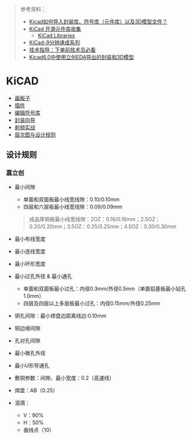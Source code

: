 > 参考资料：
>
> - [Kicad如何导入封装库、符号库（元件库）以及3D模型文件？](https://jrhar.blog.csdn.net/article/details/123115163?spm=1001.2101.3001.6650.3&utm_medium=distribute.pc_relevant.none-task-blog-2%7Edefault%7ECTRLIST%7Edefault-3-123115163-blog-89856806.pc_relevant_default&depth_1-utm_source=distribute.pc_relevant.none-task-blog-2%7Edefault%7ECTRLIST%7Edefault-3-123115163-blog-89856806.pc_relevant_default&utm_relevant_index=6)
> - [KiCad 开源元件库收集](http://bbs.eeworld.com.cn/thread-1161523-1-1.html)
>   - [KiCad Libraries](https://kicad.github.io/)
> - [KiCad-9分钟速成系列](https://www.bilibili.com/video/BV12J411z7j7?spm_id_from=333.337.search-card.all.click)
> - [技术指导：下单前技术员必看](https://www.jlc.com/portal/server_guide_112.html)
> - [Kicad6.0中使用立创EDA导出的封装和3D模型](https://zhuanlan.zhihu.com/p/576608333)

# KiCAD

- [画板子](./画板子.md)
- [插件](./插件.md)
- [编辑符号库](./编辑符号库.md)
- [封装向导](./封装向导.md)
- [射频实战](./射频实战.md)
- [层次图与设计规则](./层次图与设计规则.md)



## 设计规则

### 嘉立创

- 最小间隙

  - 单面和双面板最小线宽线隙：0.10/0.10mm 
  - 四层和六层板最小线宽线隙：0.09/0.09mm

  > 成品厚铜板最小线宽线隙：2OZ：0.16/0.16mm；2.5OZ：0.20/0.20mm；3.5OZ：0.25/0.25mm；4.5OZ：0.30/0.30mm

- 最小布线宽度

- 最小连线宽度

- 最小环形宽度

- 最小过孔外径 & 最小通孔

  - 单面和双面板最小过孔：内径0.3mm/外径0.5mm（单面铝基板最小钻孔1.0mm）
  - 四层及四层以上多层板最小过孔：内径0.15mm/外径0.25mm

- 铜孔间隙：最小焊盘边距离线边:0.10mm

- 铜边缘间隙

- 孔对孔间隙

- 最小微孔外径

- 最小U形导通孔

- 敷铜参数：间隙、最小宽度：0.2（高速线）
- 焊盘：AB（0.25）
- 泪滴：
  - V：90%
  - H：50%
  - 曲线点（10）
